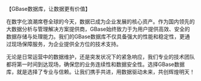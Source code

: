 【GBase数据库，让数据更有价值】

在数字化浪潮席卷全球的今天，数据已成为企业发展的核心资产。作为国内领先的大数据分析与管理解决方案提供商，GBase始终致力于为用户提供高效、安全的数据存储与处理能力。我们的GBase数据库不仅具备强大的性能和稳定性，更通过现场保障服务，为企业提供全方位的技术支持。

无论是日常运营中的数据维护，还是突发状况下的紧急响应，我们专业的技术团队都将第一时间到达现场，确保您的业务连续性和数据安全性。选择GBase数据库，就是选择了专业与信赖。让我们携手共进，用数据驱动未来，共创辉煌明天！